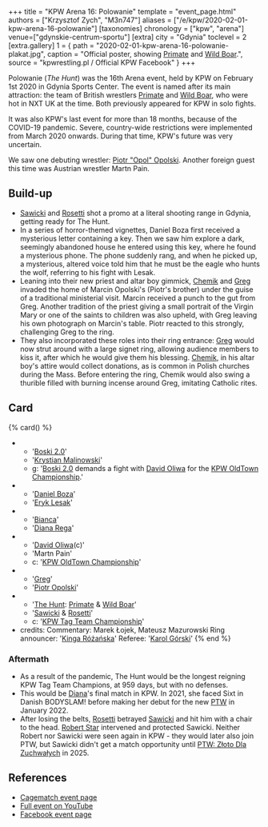 +++
title = "KPW Arena 16: Polowanie"
template = "event_page.html"
authors = ["Krzysztof Zych", "M3n747"]
aliases = ["/e/kpw/2020-02-01-kpw-arena-16-polowanie"]
[taxonomies]
chronology = ["kpw", "arena"]
venue=["gdynskie-centrum-sportu"]
[extra]
city = "Gdynia"
toclevel = 2
[extra.gallery]
1 = { path = "2020-02-01-kpw-arena-16-polowanie-plakat.jpg", caption = "Official poster, showing [Primate](@/w/primate.md) and [Wild Boar](@/w/wild-boar.md).", source = "kpwrestling.pl / Official KPW Facebook" }
+++

Polowanie (_The Hunt_) was the 16th Arena event, held by KPW on February 1st 2020 in Gdynia Sports Center. The event is named after its main attraction: the team of British wrestlers [Primate](@/w/primate.md) and [Wild Boar](@/w/wild-boar.md), who were hot in NXT UK at the time. Both previously appeared for KPW in solo fights.

It was also KPW's last event for more than 18 months, because of the COVID-19 pandemic. Severe, country-wide restrictions were implemented from March 2020 onwards. During that time, KPW's future was very uncertain.

We saw one debuting wrestler: [Piotr "Opol" Opolski](@/w/piotr-opolski.md). Another foreign guest this time was Austrian wrestler Martn Pain.

## Build-up

* [Sawicki](@/w/sawicki.md) and [Rosetti](@/w/rosetti.md) shot a promo at a literal shooting range in Gdynia, getting ready for The Hunt.
* In a series of horror-themed vignettes, Daniel Boza first received a mysterious letter containing a key. Then we saw him explore a dark, seemingly abandoned house he entered using this key, where he found a mysterious phone. The phone suddenly rang, and when he picked up, a mysterious, altered voice told him that he must be the eagle who hunts the wolf, referring to his fight with Lesak.
* Leaning into their new priest and altar boy gimmick, [Chemik](@/w/chemik.md) and [Greg](@/w/greg.md) invaded the home of Marcin Opolski's (Piotr's brother) under the guise of a traditional ministerial visit. Marcin received a punch to the gut from Greg. Another tradition of the priest giving a small portrait of the Virgin Mary or one of the saints to children was also upheld, with Greg leaving his own photograph on Marcin's table. Piotr reacted to this strongly, challenging Greg to the ring.
* They also incorporated these roles into their ring entrance: [Greg](@/w/greg.md) would now strut around with a large signet ring, allowing audience members to kiss it, after which he would give them his blessing. [Chemik](@/w/chemik.md), in his altar boy's attire would collect donations, as is common in Polish churches during the Mass. Before entering the ring, Chemik would also swing a thurible filled with burning incense around Greg, imitating Catholic rites.

## Card

{% card() %}
- - '[Boski 2.0](@/w/ostrowski.md)'
  - '[Krystian Malinowski](@/w/krystian-malinowski.md)'
  - g: '[Boski 2.0](@/w/ostrowski.md) demands a fight with [David Oliwa](@/w/david-oliwa.md) for the [KPW OldTown Championship](@/c/kpw-old-town-championship.md).'
- - '[Daniel Boza](@/w/mutant.md)'
  - '[Eryk Lesak](@/w/eryk-lesak.md)'
- - '[Bianca](@/w/bianca.md)'
  - '[Diana Rega](@/w/diana-strong.md)'
- - '[David Oliwa](@/w/david-oliwa.md)(c)'
  - 'Martn Pain'
  - c: '[KPW OldTown Championship](@/c/kpw-old-town-championship.md)'
- - '[Greg](@/w/greg.md)'
  - '[Piotr Opolski](@/w/piotr-opolski.md)'
- - '[The Hunt](@/tt/the-hunt.md): [Primate](@/w/primate.md) & [Wild Boar](@/w/wild-boar.md)'
  - '[Sawicki](@/w/sawicki.md) & [Rosetti](@/w/rosetti.md)'
  - c: '[KPW Tag Team Championship](@/c/kpw-tag-team-championship.md)'
- credits:
    Commentary: Marek Łojek, Mateusz Mazurowski
    Ring announcer: '[Kinga Różańska](@/w/kinga-miotke.md)'
    Referee: '[Karol Górski](@/w/iskra.md)'
{% end %}

### Aftermath

* As a result of the pandemic, The Hunt would be the longest reigning KPW Tag Team Champions, at 959 days, but with no defenses.
* This would be [Diana](@/w/diana-strong.md)'s final match in KPW. In 2021, she faced Sixt in Danish BODYSLAM! before making her debut for the new [PTW](@/o/ptw.md) in January 2022.
* After losing the belts, [Rosetti](@/w/rosetti.md) betrayed [Sawicki](@/w/sawicki.md) and hit him with a chair to the head. [Robert Star](@/w/robert-star.md) intervened and protected Sawicki. Neither Robert nor Sawicki were seen again in KPW - they would later also join PTW, but Sawicki didn't get a match opportunity until [PTW: Złoto Dla Zuchwałych](@/e/ptw/2025-06-28-ptw-zloto-dla-zuchwalych.md) in 2025.

## References

* [Cagematch event page](https://www.cagematch.net/?id=1&nr=270643)
* [Full event on YouTube](https://www.youtube.com/watch?v=i1SwLDEX6IM)
* [Facebook event page](https://www.facebook.com/events/560697841420090/)

